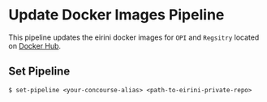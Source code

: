 # Update Docker Images Pipeline

This pipeline updates the eirini docker images for `OPI` and `Regsitry` located on [Docker Hub](https://hub.docker.com/r/eirini/).

## Set Pipeline

`$ set-pipeline <your-concourse-alias> <path-to-eirini-private-repo>`
